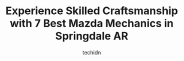 ---
layout: ampstory
image: https://images.unsplash.com/photo-1617814065893-00757125efab?ixlib=rb-4.0.3&ixid=MnwxMjA3fDB8MHxwaG90by1wYWdlfHx8fGVufDB8fHx8&auto=format&fit=crop&w=640&h=853&q=80
author: techidn
featured: false
description: Trust your vehicles maintenance and repairs to the 7 best Mazda Mechanic in Springdale AR, USA. With their extensive experience, cutting-edge technology, and commitment to customer satisfac
title: Experience Skilled Craftsmanship with 7 Best Mazda Mechanics in Springdale AR
cover:
   title: Experience Skilled Craftsmanship with 7 Best Mazda Mechanics in Springdale AR
   subtitle: Rickpate
   background: https://images.unsplash.com/photo-1617814065893-00757125efab?ixlib=rb-4.0.3&ixid=MnwxMjA3fDB8MHxwaG90by1wYWdlfHx8fGVufDB8fHx8&auto=format&fit=crop&w=640&h=853&q=80

pages: 
 - layout: thirds
   top: <h1>#1 Meineke Car Care Center</h1>
   bottom: "<p>My father worked as a service manager for most of his career, so I am well aware of the ins and outs of getting your car serviced.This location of Meineke is top-notch! F</p>"
   background: https://www.knot35.com/toplist/wp-content/uploads/2023/06/best-mazda-mechanic-1-in-springdale-ar-1685832487.jpeg
   backgroundblur: true
 - layout: thirds
   top: <h1>#2 Precision Tune Auto Care</h1>
   bottom: "<p>2101 S Thompson St, Springdale, AR 72764, United States</p>"
   background: https://www.knot35.com/toplist/wp-content/uploads/2023/06/best-mazda-mechanic-2-in-springdale-ar-1685832487.jpeg
   cta:
      link: https://www.knot35.com/toplist/experience-skilled-craftsmanship-with-7-best-mazda-mechanics-in-springdale-ar/
      text: Experience Skilled Craftsmanship with 7 Best Mazda Mechanics in Springdale AR
 - layout: thirds
   top: <h1>#3 ASAP Automotive Service & Performance</h1>
   bottom: "<p>1317 Turner St, Springdale, AR 72764, United States</p>"
   background: https://www.knot35.com/toplist/wp-content/uploads/2023/06/best-mazda-mechanic-3-in-springdale-ar-1685832487.png
   cta:
      link: https://www.knot35.com/toplist/experience-skilled-craftsmanship-with-7-best-mazda-mechanics-in-springdale-ar/
      text: Experience Skilled Craftsmanship with 7 Best Mazda Mechanics in Springdale AR
 - layout: thirds
   top: <h1>#4 A & E Towing & Auto Repair</h1>
   bottom: "<p>1324 Crutcher St, Springdale, AR 72764, United States</p>"
   background: https://images.unsplash.com/photo-1602536052359-ef94c21c5948?ixlib=rb-4.0.3&ixid=MnwxMjA3fDB8MHxwaG90by1wYWdlfHx8fGVufDB8fHx8&auto=format&fit=crop&w=640&h=853&q=80
   cta:
      link: https://www.knot35.com/toplist/experience-skilled-craftsmanship-with-7-best-mazda-mechanics-in-springdale-ar/
      text: Experience Skilled Craftsmanship with 7 Best Mazda Mechanics in Springdale AR
 - layout: thirds
   top: <h1>#5 Ozark Import Specialists, Inc. - European Auto Repair</h1>
   bottom: "<p>3802 Kelley Ave, Springdale, AR 72762, United States</p>"
   background: https://images.unsplash.com/photo-1533735380053-eb8d0759b24a?ixlib=rb-4.0.3&ixid=MnwxMjA3fDB8MHxwaG90by1wYWdlfHx8fGVufDB8fHx8&auto=format&fit=crop&w=640&h=853&q=80
   cta:
      link: https://www.knot35.com/toplist/experience-skilled-craftsmanship-with-7-best-mazda-mechanics-in-springdale-ar/
      text: Experience Skilled Craftsmanship with 7 Best Mazda Mechanics in Springdale AR
 - layout: thirds
   top: <h1>#6 Mobile Mechanic Springdale</h1>
   bottom: "<p>F2, 1300 N Thompson St, Springdale, AR 72764, United States</p>"
   background: https://images.unsplash.com/photo-1518640467707-6811f4a6ab73?ixlib=rb-4.0.3&ixid=MnwxMjA3fDB8MHxwaG90by1wYWdlfHx8fGVufDB8fHx8&auto=format&fit=crop&w=640&h=853&q=80
   cta:
      link: https://www.knot35.com/toplist/experience-skilled-craftsmanship-with-7-best-mazda-mechanics-in-springdale-ar/
      text: Experience Skilled Craftsmanship with 7 Best Mazda Mechanics in Springdale AR
 - layout: thirds
   top: <h1>#7 Henryquez Garage</h1>
   bottom: "<p>1010 Schmieding Ave, Springdale, AR 72764, United States</p>"
   background: https://images.unsplash.com/photo-1632260260864-caf7fde5ec36?ixlib=rb-4.0.3&ixid=MnwxMjA3fDB8MHxwaG90by1wYWdlfHx8fGVufDB8fHx8&auto=format&fit=crop&w=640&h=853&q=80
   cta:
      link: https://www.knot35.com/toplist/experience-skilled-craftsmanship-with-7-best-mazda-mechanics-in-springdale-ar/
      text: Experience Skilled Craftsmanship with 7 Best Mazda Mechanics in Springdale AR
 - layout: thirds
   middle: Continue reading...
   background: https://images.unsplash.com/photo-1541356665065-22676f35dd40?ixlib=rb-4.0.3&ixid=MnwxMjA3fDB8MHxwaG90by1wYWdlfHx8fGVufDB8fHx8&auto=format&fit=crop&w=640&h=853&q=80
   cta:
      link: https://www.knot35.com/toplist/experience-skilled-craftsmanship-with-7-best-mazda-mechanics-in-springdale-ar/
      text: Experience Skilled Craftsmanship with 7 Best Mazda Mechanics in Springdale AR
      
---